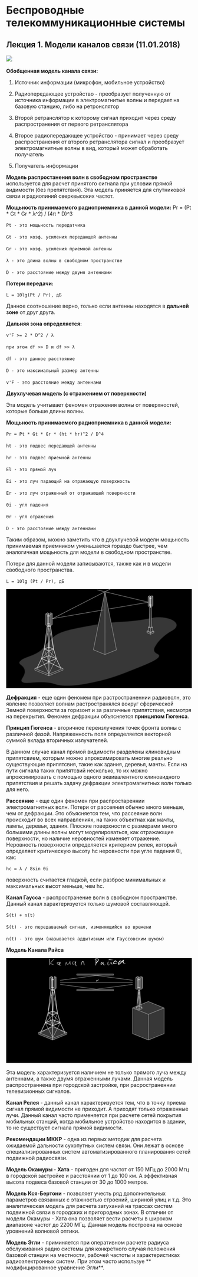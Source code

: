 # Беспроводные телекоммуникационные системы

## Лекция 1. Модели каналов связи (11.01.2018)

![](http://lib.exdat.com/tw_files2/urls_21/132/d-131976/7z-docs/1_html_m39ab73d2.png)

**Обобщенная модель канала связи:**
1. Источник информации (микрофон, мобильное устройство)

2. Радиопередающее устройство - преобразует полученную от источника информации в электромагнитые волны и передает на базовую станцию, либо на ретронслятор

3. Второй ретранслятор к которому сигнал приходит через среду распространения от первого ретранслятора

4. Второе радиопередающее устройство - принимает через среду распространения от второго ретранслятора сигнал и преобразует электромагнитные волны в вид, который может обработать получатель

5. Получатель информации

**Модель распростанения волн в свободном пространстве** используется для расчет принятого сигнала при условии прямой видимости (без препятствий). Эта модель приняется для спутниковой связи и радиолиний сверхвысоких частот.

**Мощьность принимаемого радиоприемника в данной модели:**
	Pr = (Pt * Gt * Gr * λ^2) / (4π * D)^3

	Pt - это мощьность передатчика

	Gt - это коэф. усиления передающей антенны

	Gr - это коэф. усиления приемной антенны

	λ - это длина волны в свободном пространстве

	D - это расстояние между двумя антеннами

**Потери передачи:**

	L = 10lg(Pt / Pr), дБ
Данное соотношение верно, только если антенны находятся в **дальней зоне** от друг друга.

**Дальняя зона определяется:**

	v'F >= 2 * D^2 / λ 

	при этом df >> D и df >> λ

	df - это данное расстояние

	D - это максимальный размер антенны

	v'F - это расстояние между антеннами

**Двухлучевая модель (с отражением от поверхности)**

Эта модель учитывает феномен отражения волны от поверхностей, которые больше длины волны.

**Мощьность принимаемого радиоприемника в данной модели:**


		
	Pr = Pt * Gt * Gr * (ht * hr)^2 / D^4

	ht - это подвес передающей антенны

	hr - это подвес приемной антенны 

	El - это прямой луч

	Ei - это луч падающий на отражающую поверхность

	Er - это луч отраженный от отражающей поверхности

	θi - угл падения

	θr - угл отражения

	D - это расстояние между антеннами

Таким образом, можно заметить что в двухлучевой модели мощьность принимаемая приемником уменьшается гораздо быстрее, чем аналогичная мощьность для модели в свободном пространстве.

Потери для данной модели записываются, также как и в модели свободного пространства.

	L = 10lg (Pt / Pr), дБ

![](3.png)

**Дефракция** - еще один феномем при растространеннии радиоволн, это явление позволяет волнам растространялся вокруг сферической Земной поверхности за горизонт и за различные припятствия, несмотря на перекрытия. Феномен дефракции объясняется **принципом Гюгенса**.

**Принцип Гюгенса** - вторичное переизлучения точек фронта волны с различной фазой. Напряженность поля определяется векторной суммой вклада вторичных излучателей. 

В данном случае канал прямой видимости разделены клиновидным припятсвием, которым можно апроксимировать многие реально существующие припятсвия, такие как здания, деревья, мачты. Если на пути сигнала таких припятсвий несколько, то их можно апроксимировать с помощью одного эквивалентного клиновидного припятствия и решать задачу дефракции электромагнитных волн только для него. 

**Рассеяние** - еще один феномен при распростареннии электромагнитных волн. Потери от рассеяния обычно много меньше, чем от дефракции. Это объясняется тем, что рассеяние волн происходит во всех направлениях, на таких объектнах как мачты, лампы, деревья, здания. Плоские поверхности с размерами много большими длины волны могут моделироваться, как отражающие поверхности, но наличие неровностей изменяет отражение. Неровность поверхности определяется критерием релея, который определяет критическую высоту hc неровности при угле падения θi, как:

	hc = λ / 8sin θi

поверхность считается гладкой, если разброс минимальных и максимальных высот меньше, чем hc.

**Канал Гаусса** - распространение волн в свободном пространстве. Данный канал характеризуется только шумовой составляющей.

	S(t) + n(t)

	S(t) - это передаваемый сигнал, изменяющийся во времени

	n(t) - это шум (называется аддитивным или Гауссовским шумом)

**Модель Канала Райса**

![](4.png)

Эта модель характеризуется наличием не только прямого луча между антеннами, а также двумя отраженными лучами. Данная модель распространнена при городской застройке, при расространеннии телевизионных сигналов. 

**Канал Релея** - данный канал характеризуется тем, что в точку приема сигнал прямой видимости не приходит. А приходят только отраженные лучи. Данный канал часто применяется при расчете сетей покрытия мобильных станций, когда мобильное устройство находится в здании, то не существует сигнала прямой видимости.

**Рекомендации МККР** - одна из первых методик для расчета ожидаемой дальности сухопутных систем связи. Они лежат в основе специализированных систем автоматизированного планирования сетей подвижной радиосвязи.

**Модель Окамуры - Хата** - пригоден для частот от 150 МГц до 2000 Мгц в городской застройке и расстоянии от 1 до 100 км. А эффективная высота подвеса базовой станции от 30 до 1000 метров.

**Модель Кся-Бертони** - позволяет учесть ряд дополнительных параметров связанных с этажностью строений, шириной улиц и т.д. Это аналитическая модель для расчета затуханий на трассах систем подвижной связи в городских и пригородных зонах. В отличии от модели Окамуры - Хата она позволяет вести расчеты в широком диапазоне частот до 2200 МГц. Данная модель построена на основе уровнений волновой оптики.

**Модель Эгли** - приминяется при оперативном расчете радиуса обслуживания радио системы для конкретного случая положения базовой станции на местности, рабочей частоты и характеристиках радиоэлектронных систем. При этом часто используе ** модифицированное уравнение Эгли**.
